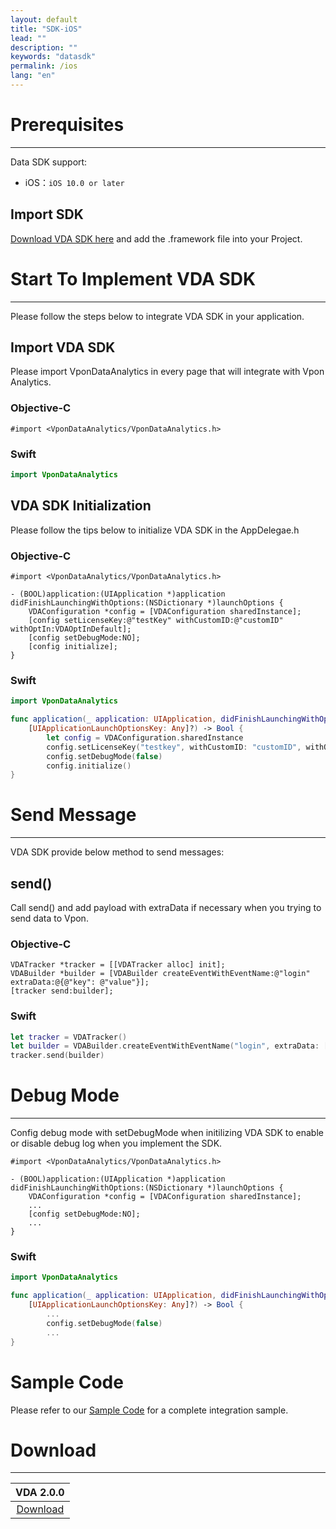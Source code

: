```yaml
---
layout: default
title: "SDK-iOS"
lead: ""
description: ""
keywords: "datasdk"
permalink: /ios
lang: "en"
---
```


# Prerequisites
--- 

Data SDK support:

* iOS：`iOS 10.0 or later`


## Import SDK
[Download VDA SDK here][1] and add the .framework file into your Project.

# Start To Implement VDA SDK
---
Please follow the steps below to integrate VDA SDK in your application.

## Import VDA SDK

Please import VponDataAnalytics in every page that will integrate with Vpon Analytics.

### Objective-C

```objc
#import <VponDataAnalytics/VponDataAnalytics.h>
```

### Swift

```swift
import VponDataAnalytics
```

## VDA SDK Initialization

Please follow the tips below to initialize VDA SDK in the AppDelegae.h

### Objective-C

```objc
#import <VponDataAnalytics/VponDataAnalytics.h>

- (BOOL)application:(UIApplication *)application didFinishLaunchingWithOptions:(NSDictionary *)launchOptions {
    VDAConfiguration *config = [VDAConfiguration sharedInstance];
    [config setLicenseKey:@"testKey" withCustomID:@"customID" withOptIn:VDAOptInDefault];
    [config setDebugMode:NO];
    [config initialize];
}
```

### Swift

```swift
import VponDataAnalytics

func application(_ application: UIApplication, didFinishLaunchingWithOptions launchOptions:      
    [UIApplicationLaunchOptionsKey: Any]?) -> Bool {
        let config = VDAConfiguration.sharedInstance
        config.setLicenseKey("testkey", withCustomID: "customID", withOptIn: .default)
        config.setDebugMode(false)
        config.initialize()
}
```


# Send Message
---
VDA SDK provide below method to send messages:


## send()
Call send() and add payload with extraData if necessary when you trying to send data to Vpon.


### Objective-C

```objc
VDATracker *tracker = [[VDATracker alloc] init];
VDABuilder *builder = [VDABuilder createEventWithEventName:@"login" extraData:@{@"key": @"value"}];
[tracker send:builder];
```


### Swift

```swift
let tracker = VDATracker()
let builder = VDABuilder.createEventWithEventName("login", extraData: ["key": "value"])
tracker.send(builder)

```


# Debug Mode
---
Config debug mode with setDebugMode when initilizing VDA SDK to enable or disable debug log when you implement the SDK.


```objc
#import <VponDataAnalytics/VponDataAnalytics.h>

- (BOOL)application:(UIApplication *)application didFinishLaunchingWithOptions:(NSDictionary *)launchOptions {
    VDAConfiguration *config = [VDAConfiguration sharedInstance];
    ...
    [config setDebugMode:NO];
    ...
}
```

### Swift

```swift
import VponDataAnalytics

func application(_ application: UIApplication, didFinishLaunchingWithOptions launchOptions:      
    [UIApplicationLaunchOptionsKey: Any]?) -> Bool {
        ...
        config.setDebugMode(false)
        ...
}
```

# Sample Code
Please refer to our [Sample Code](https://github.com/vpon-sdk/Vpon-iOS-Analytics) for a complete integration sample.

# Download
---

|VDA 2.0.0|
|:-------:|
|[Download][1]|


[1]: assets/download/i-vda-20201225-9fd4af0-v2.0.0.tar.gz
